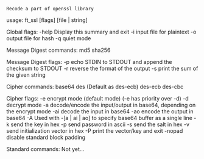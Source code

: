     Recode a part of openssl library


usage: ft_ssl <algorithm> [flags] [file | string]


Global flags:
    -help   Display this summary and exit
    -i      input file for plaintext
    -o      output file for hash
    -q      quiet mode


Message Digest commands:
    md5
    sha256

Message Digest flags:
    -p      echo STDIN to STDOUT and append the checksum to STDOUT
    -r      reverse the format of the output
    -s      print the sum of the given string


Cipher commands:
    base64
    des     (Default as des-ecb)
    des-ecb
    des-cbc

Cipher flags:
    -e      encrypt mode (default mode) (-e has priority over -d)
    -d      decrypt mode
    -a      decode/encode the input/output in base64, depending on the encrypt mode
    -ai     decode the input in base64
    -ao     encode the output in base64
    -A      Used with -[a | ai | ao] to specify base64 buffer as a single line
    -k      send the key in hex
    -p      send password in ascii
    -s      send the salt in hex
    -v      send initialization vector in hex
    -P      print the vector/key and exit
    -nopad  disable standard block padding


Standard commands:
    Not yet...
